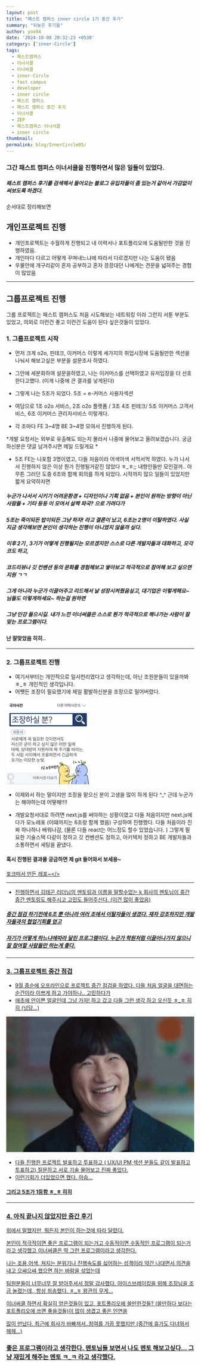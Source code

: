 ```yaml
---
layout: post
title: "패스트 캠퍼스 inner circle 1기 중간 후기"
summary: "뒤늦은 후기들"
author: yoo94
date: '2024-10-08 20:32:23 +0530'
category: ['inner-Circle']
tags:
  - 패스트캠퍼스
  - 이너서클
  - 이너써클
  - inner-Circle
  - fast campus
  - developer
  - inner circle
  - 패스트 캠퍼스
  - 패스트 캠퍼스 중간 후기
  - 이너서클
  - ZEP
  - 패스트캠퍼스 이너서클
  - inner circle
thumbnail: 
permalink: blog/InnerCircle05/
---
```

### 그간 패스트 캠퍼스 이너서클을 진행하면서 많은 일들이 있었다.

##### 패스트 캠퍼스 후기를 검색해서 들어오는 블로그 유입자들이 좀 있는거 같아서 가감없이 써보도록 하겠다.

순서대로 정리해보면

## 개인프로젝트 진행

- 개인프로젝트는 수월하게 진행되고 내 이력서나 포트폴리오에 도움될만한 것을 진행하였음. 
- 개인마다 다르고 어떻게 꾸며내느냐에 따라서 다르겠지만 나는 도움이 됐음
- 우물안에 개구리같이 혼자 공부하고 혼자 끙끙대던 나에게는 견문을 넓혀주는 경험이 많았음

---

## 그룹프로젝트 진행

그룹 프로젝트는 패스트 캠퍼스도 처음 시도해보는 네트워킹 이라 그런지 서툰 부분도 있었고, 의외로 이런건 좋고 이런건 도움이 된다
싶은것들이 있었다.

### 1. 그룹프로젝트 시작

- 먼저 크게 o2o, 핀테크, 이커머스 이렇게 세가지의 취업시장에 도움될만한 섹션을 나눠서 해보고싶은 부분을 설문조사 하였다. 
- 그안에 세분화하여 설문을하였고, 나는 이커머스를 선택하였고 유저입장을 더 선호한다고했다. (이게 나중에 큰 결과를 낳게된다)
- 그렇게 나는 5조가 되었다. 5조 = e-커머스 사용자섹션 
- 여담으로 1조 o2o 서비스, 2조 o2o 플랫폼 / 3조 4조 핀테크/ 5조 이커머스 고객서비스, 6조 이커머스 관리자서비스 이렇게다.

- 각 조마다 FE 3~4명 BE 3~4명 모여서 진행하게 된다. 

*개발 요청서는 외부로 유출해도 되는지 몰라서 나중에 물어보고 올려보겠습니다. 궁금하신분은 댓글 남겨주시면 메일 드릴게요 *

- 5조 FE는 나포함 3명이였고, 다들 처음이라 어색어색 서먹서먹 하였다. 누가 나서서 진행하지 않은 이상 뭔가 진행될거같진 않았다 ㅎ_ㅎ;;
내향인들만 모인걸까..  아무튼 그러던 도중 6조와 함께 회의를 하게 되었다. 시작까지 많으 일들이 있었지만 짧게 요약하자면

##### 누군가 나서서 시키기 어려운환경 + 디자인이나 기획 없음 + 본인이 원하는 방향이 아닌사람들 + 기타 등등 이 모여서 살짝 파국? 으로 가려다가

##### 5조는 죽이되든 밥이되든 그냥 하자! 라고 결론이 났고, 6조는 2명이 이탈하였다. 사실 지금 생각해보면 본인이 생각하는 진행이 아니였지 않을까 싶다.

##### 이후 2기 , 3기가 어떻게 진행될지는 모르겠지만 스스로 다른 개발자들과 대화하고, 모각코도 하고, 

##### 코드리뷰나 깃 컨벤션 등의 문화를 경험해보고 쌓아보고 적극적으로 참여해 보고 싶으면 지원 ㄱㄱ

##### 그게 아니라 누군가 이끌어주고 리드해서 날 성장시켜줬음싶고, 대기업은 이렇게해요~ 님들도 이렇게하세요~ 하는걸 원하면

##### 그냥 인강 들으시길. 내가 느낀 이너써클은 스스로 뭔가 적극적으로 해나가는 사람이 잘 맞는 프로그램이다. 

#### 난 잘맞았음 히히..

---

### 2. 그룹프로젝트 진행

- 여기서부터는 개인적으로 일사천리였다고 생각하는데, 아닌 조원분들이 있을까봐 ㅎ_ㅎ 개인적인 생각입니다. 
- 어쨋든 조장이 필요했기에 제일 활발하신분을 조장으로 밀어버렸다.
<img src="/blog/postImg/innercircleleader.png" alt="Pasted image innercircleleader.png" style="max-width:100%;">

- 이제와서 하는 말이지만  조장을 맡으신 분이 고생을 많이 하게 된다 ^_^ 근데 누군가는 해야하는데 어떻해!!!! 

- 개발요청서대로 하려면 next.js를 써야하는 상황이였고 다들 처음이지만 next.js에다가 모노레포 (이떄까지는 6조랑 함께 했음) 구성하여
진행했다. 다들 처음이라 진짜 하나하나 배워나감, (물론 다들 react는 어느정도 할수 있었습니다. ) 그렇게 필요한 기술스택 다같이 정하고
깃 컨벤션도 정하고, 아키텍처 정하고 BE 개발자들과 소통하면서 세팅을 끝냈다.

#### 혹시 진행된 결과물 궁금하면 제 git 들어와서 보세용~
<a href="https://github.com/yoo94/icd01-team05_06-commerce-fe">포크떠서 만든 레포~</>

---

- 진행하면서 김태곤 리더님의 멘토링과 이름을 말할수없는 k 회사의 멘토님이 중간중간 멘토링도 해주시고 고민도 들어주신다. (이건 많이 좋았음)

##### 중간 점검 하기전에 6조 뿐 아니라 여러 조에서 이탈자들이 생겼다. 재차 강조하지만 개발자들과의 협업기회를 얻고 

##### 자기가 어떻게 하느냐에따라 달린 프로그램이다. 누군가 학원처럼 이끌어나가지 않으니 잘 참여할 사람들만 하는게 좋다.

---

### 3. 그룹프로젝트 중간 점검

- 9월 중순에 오프라인으로 프로젝트 중간 점검을 하였다. 다들 처음 얼굴을 대면하는 순간이라 이쁘게 하고 가야하나.. 고민하다가 
- 애초에 안이쁜 얼굴인데 그냥 가자! 하고 갔고 다들 그런 생각 하고 오신듯 ㅎ_ㅎ 히히 (넝담...)
<img src="/blog/postImg/joke.png" alt="Pasted image innercircleleader.png" style="max-width:100%;">

- 다들 진행한 프로젝트 발표하고 투표하고 ( UX/UI PM 섹션 분들도 같이 발표하고 투표하고) 질문하고 서로 기술 물어보고 진짜 좋았다.
- 이런기회가 더있었으면 했다. 아숩...

#### 그리고 5조가 1등함 ㅎ_ㅎ 히히 

---

### 4. 아직 끝나지 않았지만 중간 후기

위에서 말했지만, 뭐든지 본인이 하는것에 따라 달렸다. 

본인이 적극적이면 좋은 프로그램이 되는거고 수동적이면 수동적인 프로그램이 되는거라고 생각했고 이너써클은 딱 그런 프로그램이라고 생각한다.

나는 조용,어색, 쳐지는 분위기나 진행속도를 싫어하는 성격이라 약간 나대면서 의견을 내고 으쌰으쌰 했으면 하는 바람을 섞었는데

팀원분들이 너무너무 잘 받아주셔서 정말 감사했다. 아이스브레이킹을 위해 조장님을 조금 놀렸는데,, 항상 죄송했다. ㅎ_ㅎ 왕관의 무게...

이너써클 하면서 확실히 얻은것들이 있고, 포트폴리오에 쓸만한것들? (쓸만하다 보다는 포트폴리오에 쓰면 좋을것들)이 많이 생겼고 좋은 인연을

많이 만났다. 최근에 회사가 바빠져서..참여를 가끔 못했지만 (중간에 휴가도 다녀와서 헤헤...)

### 좋은 프로그램이라고 생각한다. 멘토님들 보면서 나도 멘토 해보고싶다... 그냥 재밌게 해주는 멘토 ㅋ_ㅋ 라고 생각했다. 



